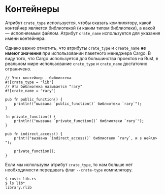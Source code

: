 # Контейнеры

Атрибут `crate_type` используется, чтобы сказать компилятору, какой контейнер является библиотекой (и каким типом библиотеки), а какой — исполняемым файлом. Атрибут `crate_name` используется для указания имени контейнера.

Однако важно отметить, что атрибуты `crate_type` и `create_name` **не имеют значения** при использовании пакетного менеджера Cargo. В виду того, что Cargo используется для большинства проектов на Rust, в реальном мире использование `crate_type` и `crate_name` достаточно ограничено.

```rust,editable
// Этот контейнер - библиотека
#![crate_type = "lib"]
// Эта библиотека называется "rary"
#![crate_name = "rary"]

pub fn public_function() {
    println!("вызвана `public_function()` библиотеки `rary`");
}

fn private_function() {
    println!("вызвана `private_function()` библиотеки `rary`");
}

pub fn indirect_access() {
    print!("вызвана `indirect_access()` библиотеки `rary`, и в ней\n> ");

    private_function();
}
```

Если мы используем атрибут `crate_type`, то нам больше нет необходимости передавать флаг `--crate-type` компилятору.

```shell
$ rustc lib.rs
$ ls lib*
library.rlib
```
